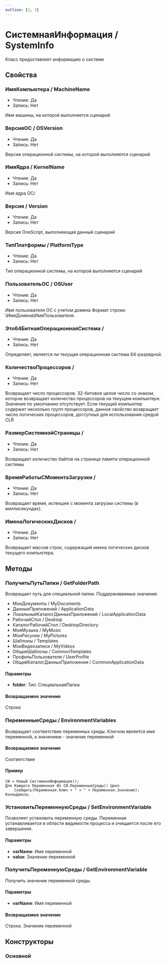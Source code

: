 ```yaml
---
outline: [2, 3]
---
```


# СистемнаяИнформация / SystemInfo


Класс предоставляет информацию о системе


## Свойства


### ИмяКомпьютера / MachineName

* Чтение: Да
* Запись: Нет

Имя машины, на которой выполняется сценарий


### ВерсияОС / OSVersion

* Чтение: Да
* Запись: Нет

Версия операционной системы, на которой выполняется сценарий


### ИмяЯдра / KernelName

* Чтение: Да
* Запись: Нет

Имя ядра ОС/


### Версия / Version

* Чтение: Да
* Запись: Нет

Версия OneScript, выполняющая данный сценарий


### ТипПлатформы / PlatformType

* Чтение: Да
* Запись: Нет

Тип операционной системы, на которой выполняется сценарий


### ПользовательОС / OSUser

* Чтение: Да
* Запись: Нет

Имя пользователя ОС с учетом домена
Формат строки: \\ИмяДомена\ИмяПользователя. 


### Это64БитнаяОперационнаяСистема / 

* Чтение: Да
* Запись: Нет

Определяет, является ли текущая операционная система 64-разрядной.


### КоличествоПроцессоров / 

* Чтение: Да
* Запись: Нет

Возвращает число процессоров.
32-битовое целое число со знаком, которое возвращает количество процессоров на текущем компьютере. 
Значение по умолчанию отсутствует. Если текущий компьютер содержит несколько групп процессоров, 
данное свойство возвращает число логических процессоров, доступных для использования средой CLR


### РазмерСистемнойСтраницы / 

* Чтение: Да
* Запись: Нет

Возвращает количество байтов на странице памяти операционной системы


### ВремяРаботыСМоментаЗагрузки / 

* Чтение: Да
* Запись: Нет

Возвращает время, истекшее с момента загрузки системы (в миллисекундах).


### ИменаЛогическихДисков / 

* Чтение: Да
* Запись: Нет

Возвращает массив строк, содержащий имена логических дисков текущего компьютера.


## Методы


### ПолучитьПутьПапки / GetFolderPath


Возвращает путь для специальной папки. Поддерживаемые значения:
* МоиДокументы / MyDocuments            
* ДанныеПриложений / ApplicationData
* ЛокальныйКаталогДанныхПриложений / LocalApplicationData            
* РабочийСтол / Desktop
* КаталогРабочийСтол / DesktopDirectory
* МояМузыка / MyMusic
* МоиРисунки / MyPictures
* Шаблоны / Templates
* МоиВидеозаписи / MyVideos
* ОбщиеШаблоны / CommonTemplates
* ПрофильПользователя / UserProfile
* ОбщийКаталогДанныхПриложения / CommonApplicationData


#### Параметры

* **folder**: Тип: СпециальнаяПапка

#### Возвращаемое значение


Строка


### ПеременныеСреды / EnvironmentVariables


Возвращает соответствие переменных среды. Ключом является имя переменной, а значением - значение переменной


#### Возвращаемое значение


Соответствие


#### Пример


```bsl
СИ = Новый СистемнаяИнформация();
Для Каждого Переменная Из СИ.ПеременныеСреды() Цикл
    Сообщить(Переменная.Ключ + " = " + Переменная.Значение);
КонецЦикла;
```


### УстановитьПеременнуюСреды / SetEnvironmentVariable


Позволяет установить переменную среды. 
Переменная устанавливается в области видимости процесса и очищается после его завершения.


#### Параметры

* **varName**: Имя переменной
* **value**: Значение переменной

### ПолучитьПеременнуюСреды / GetEnvironmentVariable


Получить значение переменной среды.


#### Параметры

* **varName**: Имя переменной

#### Возвращаемое значение


Строка. Значение переменной


## Конструкторы


### Основной

